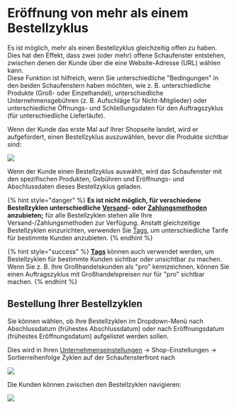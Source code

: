 # Eröffnung von mehr als einem Bestellzyklus

Es ist möglich, mehr als einen Bestellzyklus gleichzeitig offen zu haben. Dies hat den Effekt, dass zwei (oder mehr) offene Schaufenster entstehen, zwischen denen der Kunde über die eine Website-Adresse (URL) wählen kann.\
Diese Funktion ist hilfreich, wenn Sie unterschiedliche "Bedingungen" in den beiden Schaufenstern haben möchten, wie z. B. unterschiedliche Produkte (Groß- oder Einzelhandel), unterschiedliche Unternehmensgebühren (z. B. Aufschläge für Nicht-Mitglieder) oder unterschiedliche Öffnungs- und Schließungsdaten für den Auftragszyklus (für unterschiedliche Lieferläufe).

Wenn der Kunde das erste Mal auf Ihrer Shopseite landet, wird er aufgefordert, einen Bestellzyklus auszuwählen, bevor die Produkte sichtbar sind:

![](../../../.gitbook/assets/multioc.jpg)

Wenn der Kunde einen Bestellzyklus auswählt, wird das Schaufenster mit den spezifischen Produkten, Gebühren und Eröffnungs- und Abschlussdaten dieses Bestellzyklus geladen.

{% hint style="danger" %}
**Es ist nicht möglich, für verschiedene Bestellzyklen unterschiedliche** [**Versand**](../shipping-methods.md)**- oder** [**Zahlungsmethoden**](../payment-methods.md) **anzubieten;** für alle Bestellzyklen stehen alle Ihre Versand-/Zahlungsmethoden zur Verfügung. Anstatt gleichzeitige Bestellzyklen einzurichten, verwenden Sie [Tags](../customer-management-and-conditional-displays-prices/tags-and-tag-rules.md), um unterschiedliche Tarife für bestimmte Kunden anzubieten.
{% endhint %}

{% hint style="success" %}
[**Tags**](../customer-management-and-conditional-displays-prices/tags-and-tag-rules.md) können auch verwendet werden, um Bestellzyklen für bestimmte Kunden sichtbar oder unsichtbar zu machen. Wenn Sie z. B. Ihre Großhandelskunden als "pro" kennzeichnen, können Sie einen Auftragszyklus mit Großhandelspreisen nur für "pro" sichtbar machen.
{% endhint %}

## Bestellung Ihrer Bestellzyklen

Sie können wählen, ob Ihre Bestellzyklen im Dropdown-Menü nach Abschlussdatum (frühestes Abschlussdatum) oder nach Eröffnungsdatum (frühestes Eröffnungsdatum) aufgelistet werden sollen.

Dies wird in Ihren [Unternehmenseinstellungen](../../enterprise-profile/enterprise-settings.md) -> Shop-Einstellungen -> Sortierreihenfolge Zyklen auf der Schaufensterfront nach

![](../../../.gitbook/assets/ordercyclesort.jpg)

Die Kunden können zwischen den Bestellzyklen navigieren:

![](../../../.gitbook/assets/multioc2.jpg)
